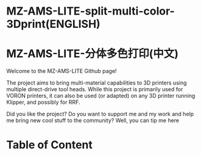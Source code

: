 # MZ-AMS-LITE-split-multi-color-3Dprint(ENGLISH)
# MZ-AMS-LITE-分体多色打印(中文)
Welcome to the MZ-AMS-LITE Github page!

The project aims to bring multi-material capabilities to 3D printers using multiple direct-drive tool heads. While this project is primarily used for VORON printers, it can also be used (or adapted) on any 3D printer running Klipper, and possibly for RRF.

Did you like the project? Do you want to support me and my work and help me bring new cool stuff to the community? Well, you can tip me here

# Table of Content
